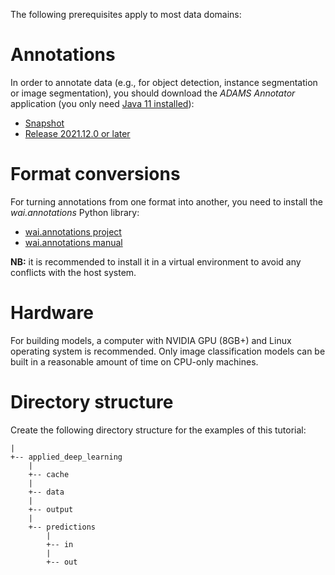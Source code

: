 The following prerequisites apply to most data domains:

# Annotations
In order to annotate data (e.g., for object detection, instance segmentation or image segmentation), you should 
download the *ADAMS Annotator* application (you only need [Java 11 installed](https://adoptopenjdk.net/)):

  * [Snapshot](https://adams.cms.waikato.ac.nz/download/snapshot/)
  * [Release 2021.12.0 or later](https://adams.cms.waikato.ac.nz/download/release/)  

# Format conversions
For turning annotations from one format into another, you need to install the *wai.annotations* Python library: 

  * [wai.annotations project](https://github.com/waikato-ufdl/wai-annotations)
  * [wai.annotations manual](https://ufdl.cms.waikato.ac.nz/wai-annotations-manual)

**NB:** it is recommended to install it in a virtual environment to avoid any conflicts with the host system.


# Hardware
For building models, a computer with NVIDIA GPU (8GB+) and Linux operating system is recommended. Only 
image classification models can be built in a reasonable amount of time on CPU-only machines.


# Directory structure  
Create the following directory structure for the examples of this tutorial:
    
```
|
+-- applied_deep_learning
    |
    +-- cache
    |
    +-- data
    |
    +-- output
    |
    +-- predictions
        |
        +-- in
        |
        +-- out
```
